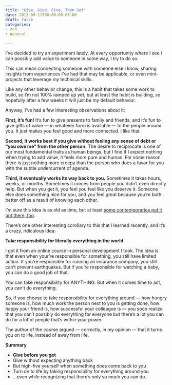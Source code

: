 ```yaml
---
title: "Give, Give, Give, Then Get"
date: 2013-09-11T00:00:00-07:00
draft: false
categories:
- zen
- general

---
```

I’ve decided to try an experiment lately.  At every opportunity where I see I can possibly add value to someone in some way, I try to do so.

This can mean connecting someone with someone else I know, sharing insights from experiences I’ve had that may be applicable, or even mini-projects that leverage my technical skills.

Like any other behavior change, this is a habit that takes some work to build, so I’m not 100% ramped up yet, but at least the habit is building, so hopefully after a few weeks it will just be my default behavior.

Anyway, I’ve had a few interesting observations about it:
<!--more-->
**First, it’s fun!**  It’s fun to give presents to family and friends, and it’s fun to give gifts of value — in whatever form is available — to the people around you.  It just makes you feel good and more connected.  I like that.

**Second, it works best if you give without feeling any sense of debt or “you owe me” from the other person.**  The desire to reciprocate is one of our most fundamental traits as human beings, but I find if I expect nothing when trying to add value, it feels more pure and human.  For some reason there is just nothing more creepy than the person who does a favor for you with the subtle undercurrent of agenda.

**Third, it eventually works its way back to you.**  Sometimes it takes hours, weeks, or months.  Sometimes it comes from people you didn’t even directly help.  But when you get it, you feel you feel like you deserve it.  Someone else does something nice for you, and you feel great because you’re both better off as a result of knowing each other.

I’m sure this idea is as old as time, but at least [some contemporaries put it out there, too](http://www.bothsidesofthetable.com/2013/06/12/why-you-should-give-before-you-get/).

There’s one other interesting corollary to this that I learned recently, and it’s a crazy, ridiculous idea:

**Take responsibility for literally everything in the world.**

I got it from an online course in personal development I took.  The idea is that even when your’re responsible for something, you still have limited action.  If you’re responsible for running an insurance company, you still can’t prevent earthquakes.  But if you’re responsible for watching a baby, you can do a good job of that.

You can take responsibility for ANYTHING.  But when it comes time to act, you can't do everything.

So, if you choose to take responsibility for everything around — how hungry someone is, how much work the person next to you is getting done, how happy your friend is, how successful your colleague is — you soon realize that you can’t possibly do everything for everyone but there’s a lot you can do for a lot of people that’s within your power.

The author of the course argued — correctly, in my opinion — that it turns you on to life, instead of away from life.

**Summary**

* __Give before you get__
* Give without expecting anything back
* But high-five yourself when something does come back to you
* Turn on to life by taking responsibility for everything around you
* …even while recognizing that there’s only so much you can do.
